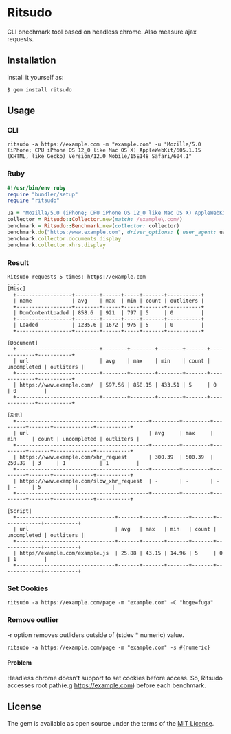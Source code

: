 # Ritsudo

CLI bnechmark tool based on headless chrome.
Also measure ajax requests.

## Installation

install it yourself as:

    $ gem install ritsudo

## Usage
### CLI
```
ritsudo -a https://example.com -m "example.com" -u "Mozilla/5.0 (iPhone; CPU iPhone OS 12_0 like Mac OS X) AppleWebKit/605.1.15 (KHTML, like Gecko) Version/12.0 Mobile/15E148 Safari/604.1"
```

### Ruby
```ruby
#!/usr/bin/env ruby
require "bundler/setup"
require "ritsudo"

ua = "Mozilla/5.0 (iPhone; CPU iPhone OS 12_0 like Mac OS X) AppleWebKit/605.1.15 (KHTML, like Gecko) Version/12.0 Mobile/15E148 Safari/604.1"
collector = Ritsudo::Collector.new(match: /example\.com/)
benchmark = Ritsudo::Benchmark.new(collector: collector)
benchmark.do("https:/www.example.com", driver_options: { user_agent: ua })
benchmark.collector.documents.display
benchmark.collector.xhrs.display
```

### Result
```
Ritsudo requests 5 times: https://example.com
.....
[Misc]
  +------------------+--------+------+-----+-------+-----------+
  | name             | avg    | max  | min | count | outliters |
  +------------------+--------+------+-----+-------+-----------+
  | DomContentLoaded | 858.6  | 921  | 797 | 5     | 0         |
  +------------------+--------+------+-----+-------+-----------+
  | Loaded           | 1235.6 | 1672 | 975 | 5     | 0         |
  +------------------+--------+------+-----+-------+-----------+

[Document]
  +---------------------------+--------+--------+--------+-------+-------------+-----------+
  | url                       | avg    | max    | min    | count | uncompleted | outliters |
  +---------------------------+--------+--------+--------+-------+-------------+-----------+
  | https://www.example.com/  | 597.56 | 858.15 | 433.51 | 5     | 0           | 0         |
  +---------------------------+--------+--------+--------+-------+-------------+-----------+

[XHR]
  +-------------------------------------------+---------+---------+---------+-------+-------------+-----------+
  | url                                       | avg     | max     | min     | count | uncompleted | outliters |
  +-------------------------------------------+---------+---------+---------+-------+-------------+-----------+
  | https://www.example.com/xhr_request       | 300.39  | 500.39  | 250.39  | 3     | 1           | 1         |
  +-------------------------------------------+---------+---------+---------+-------+-------------+-----------+
  | https://www.example.com/slow_xhr_request  | -       | -       | -       | -     | 5           |           |
  +-------------------------------------------+---------+---------+---------+-------+-------------+-----------+

[Script]
  +--------------------------------+-------+-------+-------+-------+-------------+-----------+
  | url                            | avg   | max   | min   | count | uncompleted | outliters |
  +--------------------------------+-------+-------+-------+-------+-------------+-----------+
  | https//example.com/example.js  | 25.88 | 43.15 | 14.96 | 5     | 0           | 1         |
  +--------------------------------+-------+-------+-------+-------+-------------+-----------+
```

### Set Cookies
```
ritsudo -a https://example.com/page -m "example.com" -C "hoge=fuga"
```

### Remove outlier
-r option removes outliders outside of (stdev * numeric) value.
```
ritsudo -a https://example.com/page -m "example.com" -s #{numeric}
```


#### Problem
Headless chrome doesn't support to set cookies before access.
So, Ritsudo accesses root path(e.g https://example.com) before each benchmark.

## License

The gem is available as open source under the terms of the [MIT License](https://opensource.org/licenses/MIT).
